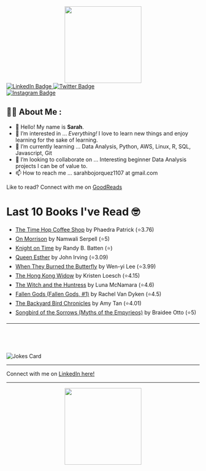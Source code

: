 
<div id="header" align="center">
  <img src="https://media.giphy.com/media/h8mSIeTWzDFooj3hgT/giphy.gif" width="200"/>
</div>

<div id="badges">
  <a href="https://www.linkedin.com/in/sarahjbojorquez/">
    <img src="https://img.shields.io/badge/LinkedIn-blue?style=for-the-badge&logo=linkedin&logoColor=white" alt="LinkedIn Badge"/>
  </a>

  <a href="https://twitter.com/Sarahjbojorquez">
    <img src="https://img.shields.io/badge/Twitter-green?style=for-the-badge&logo=twitter&logoColor=white" alt="Twitter Badge"/>
  </a>
</div>

 <a href="https://www.instagram.com/sarahjbojorquez/">
    <img src="https://img.shields.io/badge/Instagram-blueviolet?style=for-the-badge&logo=Instagram&logoColor=white" alt="Instagram Badge"/>
  </a>
<div></div>
<div></div>

## :woman_technologist: About Me :

- 👋 Hello!  My name is **Sarah**.
- 👀 I’m interested in ... *Everything!* I love to learn new things and enjoy learning for the sake of learning.
- 🌱 I’m currently learning ... Data Analysis, Python, AWS, Linux, R, SQL, Javascript, Git
- 💞️ I’m looking to collaborate on ... Interesting beginner Data Analysis projects I can be of value to.
- 📫 How to reach me ... sarahbojorquez1107 at gmail.com

Like to read? Connect with me on <a href="https://www.goodreads.com/user/show/97230998-sarah-bojorquez-lopez">GoodReads</a>
<div></div>
<div></div>

# Last 10 Books I've Read 🤓
<!-- GOODREADS-LIST:START -->
- [The Time Hop Coffee Shop](https://www.goodreads.com/review/show/7995699801?utm_medium=api&utm_source=rss) by Phaedra Patrick (⭐️3.76)
- [On Morrison](https://www.goodreads.com/review/show/7995699512?utm_medium=api&utm_source=rss) by Namwali Serpell (⭐️5)
- [Knight on Time](https://www.goodreads.com/review/show/7995695331?utm_medium=api&utm_source=rss) by Randy B. Batten (⭐️)
- [Queen Esther](https://www.goodreads.com/review/show/7995694182?utm_medium=api&utm_source=rss) by John Irving (⭐️3.09)
- [When They Burned the Butterfly](https://www.goodreads.com/review/show/7995692457?utm_medium=api&utm_source=rss) by Wen-yi Lee (⭐️3.99)
- [The Hong Kong Widow](https://www.goodreads.com/review/show/7995692344?utm_medium=api&utm_source=rss) by Kristen  Loesch (⭐️4.15)
- [The Witch and the Huntress](https://www.goodreads.com/review/show/7995692089?utm_medium=api&utm_source=rss) by Luna McNamara (⭐️4.6)
- [Fallen Gods (Fallen Gods, #1)](https://www.goodreads.com/review/show/7995690125?utm_medium=api&utm_source=rss) by Rachel Van Dyken (⭐️4.5)
- [The Backyard Bird Chronicles](https://www.goodreads.com/review/show/7995688837?utm_medium=api&utm_source=rss) by Amy Tan (⭐️4.01)
- [Songbird of the Sorrows (Myths of the Empyrieos)](https://www.goodreads.com/review/show/7995524094?utm_medium=api&utm_source=rss) by Braidee Otto (⭐️5)
<!-- GOODREADS-LIST:END -->

---

<p>&nbsp;</p>
<p>&nbsp;</p>

<img src="https://readme-jokes.vercel.app/api?hideBorder&theme=cobalt&qColor=%23944bcc&aColor=%23bbdb51" alt="Jokes Card" />
<div></div>
<div></div>

---

Connect with me on [LinkedIn here!](https://www.linkedin.com/in/sarahjbojorquez/)


---

<div align="center">
  <img src="https://media.giphy.com/media/dU6iSeuBBsN9OpTg5P/giphy.gif" width="200"/>
</div>
